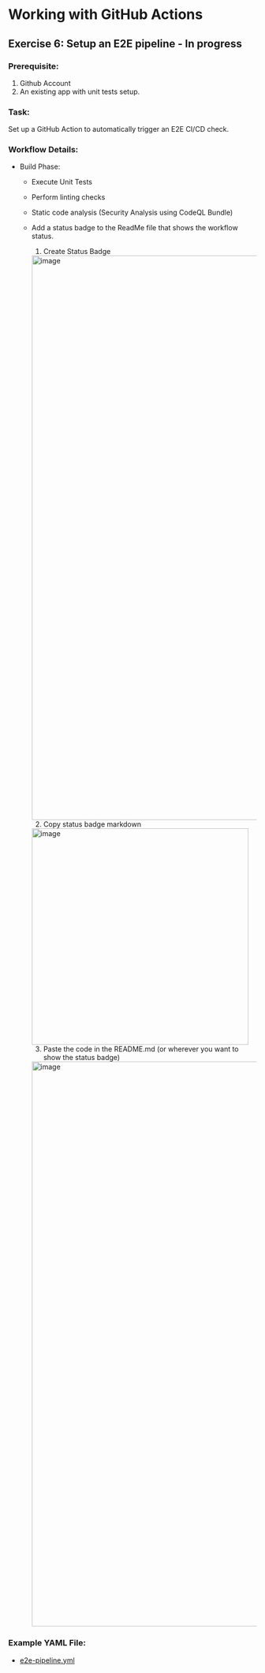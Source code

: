 # Working with GitHub Actions

## Exercise 6: Setup an E2E pipeline - In progress
### Prerequisite:
1. Github Account
2. An existing app with unit tests setup.
### Task:
Set up a GitHub Action to automatically trigger an E2E CI/CD check.
### Workflow Details:
* Build Phase:
  * Execute Unit Tests
  * Perform linting checks
  * Static code analysis (Security Analysis using CodeQL Bundle)
  * Add a status badge to the ReadMe file that shows the workflow status.
 
    1. Create Status Badge
 
    <img width="1145" alt="image" src="https://github.com/SoftwareTestingTrends/github-actions-practice/assets/12689597/91094a1a-0477-47fa-ae73-d200f8321a30">
 
    2. Copy status badge markdown

    <img width="439" alt="image" src="https://github.com/SoftwareTestingTrends/github-actions-practice/assets/12689597/646910bc-d480-4e0c-8932-a68e9b04f771">
 
    3. Paste the code in the README.md (or wherever you want to show the status badge)

    <img width="1146" alt="image" src="https://github.com/SoftwareTestingTrends/github-actions-practice/assets/12689597/6d51fb5f-6fbf-4b0f-bd9e-bc7affea5779">

### Example YAML File:
* [e2e-pipeline.yml](.github/workflows/e2e-pipeline.yml)

